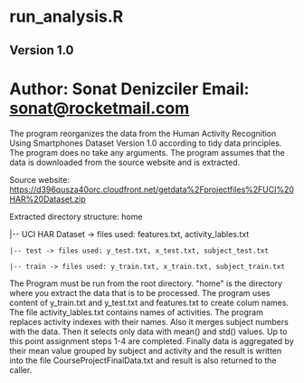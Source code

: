 # run_analysis.R

## Version 1.0

Author: Sonat Denizciler
Email: sonat@rocketmail.com
================================================================================================================================
The program reorganizes the data from the Human Activity Recognition Using Smartphones Dataset Version 1.0 according to tidy data principles. The program does no take any arguments. The program assumes that the data is downloaded from the source website and is extracted.
 
Source website: 
   https://d396qusza40orc.cloudfront.net/getdata%2Fprojectfiles%2FUCI%20HAR%20Dataset.zip

 Extracted directory structure:
 home
 
 |-- UCI HAR Dataset -> files used: features.txt, activity_lables.txt
 
    |-- test -> files used: y_test.txt, x_test.txt, subject_test.txt
    
    |-- train -> files used: y_train.txt, x_train.txt, subject_train.txt
 
 
The Program must be run from the root directory. "home" is the directory where you extract the data that is to be processed. The program uses content of y_train.txt and y_test.txt and features.txt to create colum names. The file activity_lables.txt contains names of activities. The program replaces activity indexes with their names. Also it merges subject numbers with the data. Then it selects only data with mean() and std() values. Up to this point assignment steps 1-4 are completed. Finally data is aggregated by their mean value grouped by subject and activity and the result is written into the file CourseProjectFinalData.txt and result is also returned to the caller.
